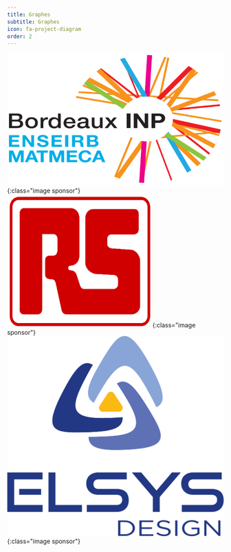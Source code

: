 ```yaml
---
title: Graphes
subtitle: Graphes
icon: fa-project-diagram
order: 2
---
```


![Bordeaux INP](assets/images/sponsors/bdx_inp.png){:class="image sponsor"}
![RS](assets/images/sponsors/rs.png){:class="image sponsor"}
![Elsys Design](assets/images/sponsors/elsys.png){:class="image sponsor"}
